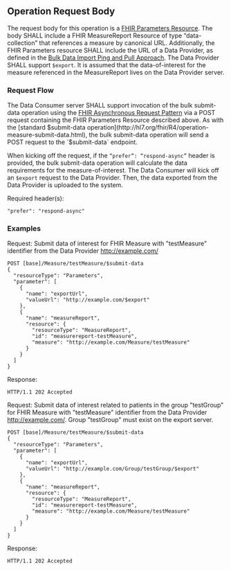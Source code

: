 ## Operation Request Body

The request body for this operation is a [FHIR Parameters Resource](https://www.hl7.org/fhir/parameters.html). The body SHALL include a FHIR MeasureReport Resource of type “data-collection” that references a measure by canonical URL. Additionally, the FHIR Parameters resource SHALL include the URL of a Data Provider, as defined in the [Bulk Data Import Ping and Pull Approach](https://github.com/smart-on-fhir/bulk-import/blob/master/import-pnp.md#bulk-data-import-kick-off-request-ping-from-data-provider-to-data-consumer). The Data Provider SHALL support `$export`. It is assumed that the data-of-interest for the measure referenced in the MeasureReport lives on the Data Provider server.

### Request Flow

The Data Consumer server SHALL support invocation of the bulk submit-data operation using the [FHIR Asynchronous Request Pattern](http://hl7.org/fhir/async.html) via a POST request containing the FHIR Parameters Resource described above. As with the [standard $submit-data operation](http://hl7.org/fhir/R4/operation-measure-submit-data.html), the bulk submit-data operation will send a POST request to the `$submit-data` endpoint.

When kicking off the request, if the `“prefer”: “respond-async”` header is provided, the bulk submit-data operation will calculate the data requirements for the measure-of-interest. The Data Consumer will kick off an `$export` request to the Data Provider. Then, the data exported from the Data Provider is uploaded to the system.

Required header(s):

```
"prefer": "respond-async"
```

### Examples

Request: Submit data of interest for FHIR Measure with "testMeasure" identifier from the Data Provider http://example.com/

```
POST [base]/Measure/testMeasure/$submit-data
{
  "resourceType": "Parameters",
  "parameter": [
    {
      "name": "exportUrl",
      "valueUrl": "http://example.com/$export"
    },
    {
      "name": "measureReport",
      "resource": {
        "resourceType": "MeasureReport",
        "id": "measurereport-testMeasure",
        "measure": "http://example.com/Measure/testMeasure"
      }
    }
  ]
}
```

Response:

```
HTTP/1.1 202 Accepted
```

Request: Submit data of interest related to patients in the group "testGroup" for FHIR Measure with "testMeasure" identifier from the Data Provider http://example.com/. Group "testGroup" must exist on the export server.

```
POST [base]/Measure/testMeasure/$submit-data
{
  "resourceType": "Parameters",
  "parameter": [
    {
      "name": "exportUrl",
      "valueUrl": "http://example.com/Group/testGroup/$export"
    },
    {
      "name": "measureReport",
      "resource": {
        "resourceType": "MeasureReport",
        "id": "measurereport-testMeasure",
        "measure": "http://example.com/Measure/testMeasure"
      }
    }
  ]
}
```

Response:

```
HTTP/1.1 202 Accepted
```
